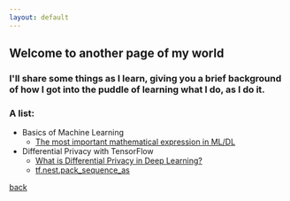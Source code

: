 ```yaml
---
layout: default
---
```


## Welcome to another page of my world

### I'll share some things as I learn, giving you a brief background of how I got into the puddle of learning what I do, as I do it.

### A list:
- Basics of Machine Learning
  - [The most important mathematical expression in ML/DL](./norms.html)
- Differential Privacy with TensorFlow
  - [What is Differential Privacy in Deep Learning?](./dp_dl.html)
  - [tf.nest.pack_sequence_as](./tf-flatten-pack_sequence.html)

[back](./)
